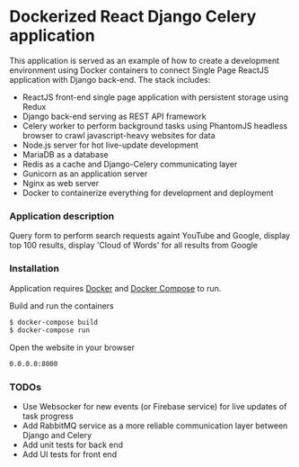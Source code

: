 # Dockerized React Django Celery application

This application is served as an example of how to create a development environment using Docker containers to connect Single Page ReactJS application with Django back-end. The stack includes:

  - ReactJS front-end single page application with persistent storage using Redux
  - Django back-end serving as REST API framework
  - Celery worker to perform background tasks using PhantomJS headless browser to crawl javascript-heavy websites for data
  - Node.js server for hot live-update development
  - MariaDB as a database
  - Redis as a cache and Django-Celery communicating layer
  - Gunicorn as an application server
  - Nginx as web server
  - Docker to containerize everything for development and deployment


### Application description

Query form to perform search requests againt YouTube and Google, display top 100 results, display 'Cloud of Words' for all results from Google

### Installation

Application requires [Docker](https://docker.com/) and [Docker Compose](https://docs.docker.com/compose/) to run.

Build and run the containers

```sh
$ docker-compose build
$ docker-compose run
```

Open the website in your browser

```sh
0.0.0.0:8000
```

### TODOs

 - Use Websocker for new events (or Firebase service) for live updates of task progress
 - Add RabbitMQ service as a more reliable communication layer between Django and Celery
 - Add unit tests for back end
 - Add UI tests for front end
